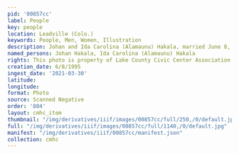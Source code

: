 ```yaml
---
pid: '00857cc'
label: People
key: people
location: Leadville (Colo.)
keywords: People, Men, Women, Illustration
description: Johan and Ida Carolina (Alamaunu) Hakala, married June 8, 1895
named_persons: Johan Hakala, Ida Carolina (Alamaunu) Hakala
rights: This photo is property of Lake County Civic Center Association.
creation_date: 6/8/1995
ingest_date: '2021-03-30'
latitude: 
longitude: 
format: Photo
source: Scanned Negative
order: '804'
layout: cmhc_item
thumbnail: "/img/derivatives/iiif/images/00857cc/full/250,/0/default.jpg"
full: "/img/derivatives/iiif/images/00857cc/full/1140,/0/default.jpg"
manifest: "/img/derivatives/iiif/00857cc/manifest.json"
collection: cmhc
---
```

